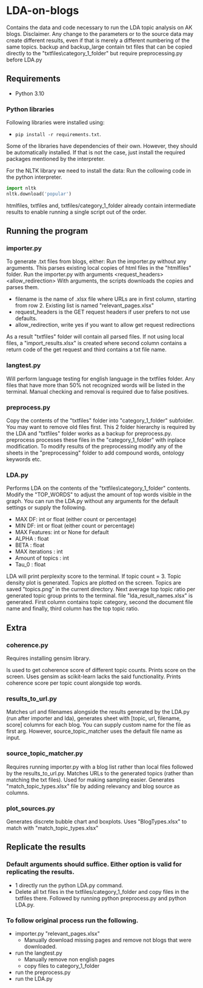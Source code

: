 # LDA-on-blogs
Contains the data and code necessary to run the LDA topic analysis on AK blogs.
Disclaimer. Any change to the parameters or to the source data may create different results, even if that is merely a different numbering of the same topics.
backup and backup_large contain txt files that can be copied directly to the "txtfiles\category_1_folder" but require preprocessing.py before LDA.py

## Requirements
- Python 3.10
### Python libraries
Following libraries were installed using:

* `pip install -r requirements.txt`.

Some of the libraries have dependencies of their own. However, they should be automatically installed.
If that is not the case, just install the required packages mentioned by the interpreter.

For the NLTK library we need to install the data:
Run the collowing code in the python interpreter.

```python
import nltk
nltk.download('popular')
```

htmlfiles, txtfiles and, txtfiles/category_1_folder already contain intermediate results to enable running a single script out of the order.

## Running the program

### importer.py
To generate .txt files from blogs, either:
Run the importer.py without any arguments. This parses existing local copies of html files in the "htmlfiles" folder.
Run the importer.py with arguments <filename> <request_headers> <allow_redirection>
With arguments, the scripts downloads the copies and parses them.
  
- filename is the name of .xlsx file where URLs are in first column, starting from row 2. Existing list is named "relevant_pages.xlsx"
- request_headers is the GET request headers if user prefers to not use defaults.
- allow_redirection, write yes if you want to allow get request redirections
  
As a result "txtfiles" folder will contain all parsed files.
If not using local files, a "import_results.xlsx" is created where second column contains a return code of the get request and third contains a txt file name.
  
### langtest.py
Will perform language testing for english language in the txtfiles folder. Any files that have more than 50% not recognized words will be listed in the terminal.
Manual checking and removal is required due to false positives.
  
### preprocess.py
Copy the contents of the "txtfiles" folder into "category_1_folder" subfolder. You may want to remove old files first. This 2 folder hierarchy is required by the LDA and "txtfiles" folder works as a backup for preprocess.py. preprocess processes these files in the "category_1_folder" with inplace modification.
To modify results of the preprocessing modify any of the sheets in the "preprocessing" folder to add compound words, ontology keywords etc.
  
### LDA.py
Performs LDA on the contents of the "txtfiles\category_1_folder" contents.
Modify the "TOP_WORDS" to adjust the amount of top words visible in the graph.
You can run the LDA.py without any arguments for the default settings or supply the following.
- MAX DF: int or float (either count or percentage)
- MIN DF: int or float (either count or percentage)
- MAX Features: int or None for default
- ALPHA : float
- BETA : float
- MAX iterations : int
- Amount of topics : int
- Tau_0 : float
  
LDA will print perplexity score to the terminal.
If topic count = 3. Topic density plot is generated.
Topics are plotted on the screen. Topics are saved "topics.png" in the current directory.
Next average top topic ratio per generated topic group prints to the terminal.
file "lda_result_names.xlsx" is generated. First column contains topic category, second the document file name and finally, third column has the top topic ratio.
  
## Extra
  
### coherence.py
Requires installing gensim library.

Is used to get coherence score of different topic counts. Prints score on the screen. Uses gensim as scikit-learn lacks the said functionality.
Prints coherence score per topic count alongside top words.

### results_to_url.py
Matches url and filenames alongside the results generated by the LDA.py (run after importer and lda), generates sheet with [topic, url, filename, score] columns for each blog.
You can supply custom name for the file as first arg. However, source_topic_matcher uses the default file name as input.
  
### source_topic_matcher.py
Requires running importer.py with a blog list rather than local files followed by the results_to_url.py. Matches URLs to the generated topics (rather than matching the txt files). Used for making sampling easier. Generates "match_topic_types.xlsx" file by adding relevancy and blog source as columns.
  
### plot_sources.py
Generates discrete bubble chart and boxplots. Uses "BlogTypes.xlsx" to match with "match_topic_types.xlsx"

## Replicate the results
### Default arguments should suffice. Either option is valid for replicating the results.
- 1 directly run the python LDA.py command. 
- Delete all txt files in the txtfiles/category_1_folder and copy files in the txtfiles there. Followed by running python preprocess.py and python LDA.py.

### To follow original process run the following.
- importer.py "relevant_pages.xlsx"
  - Manually download missing pages and remove not blogs that were downloaded.
- run the langtest.py
  - Manually remove non english pages
  - copy files to category_1_folder
- run the preprocess.py
- run the LDA.py

